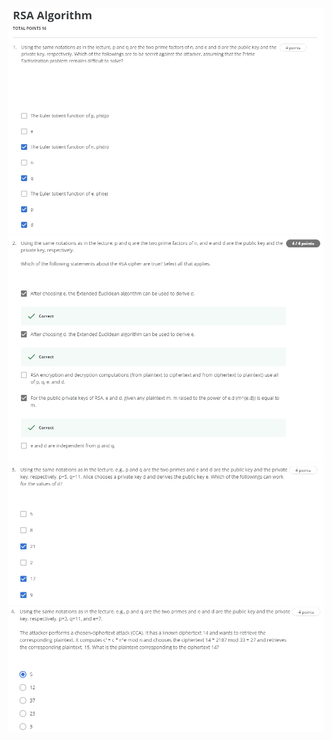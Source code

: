 ![question-1](assets/rsa-algorithm/question-1.PNG)
![question-2](assets/rsa-algorithm/question-2.PNG)
![question-3](assets/rsa-algorithm/question-3.PNG)
![question-4](assets/rsa-algorithm/question-4.PNG)
